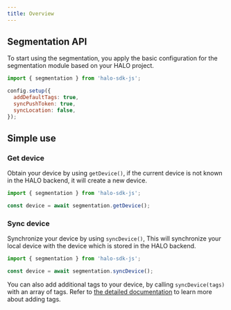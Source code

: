```yaml
---
title: Overview
---
```


## Segmentation API

To start using the segmentation, you apply the basic configuration for the segmentation module based on your HALO project.

```javascript
import { segmentation } from 'halo-sdk-js';

config.setup({
  addDefaultTags: true,
  syncPushToken: true,
  syncLocation: false,
});
```

## Simple use

### Get device

Obtain your device by using ```getDevice()```, if the current device is not known in the HALO backend, it will create a new device.

```javascript
import { segmentation } from 'halo-sdk-js';

const device = await segmentation.getDevice();
```

### Sync device

Synchronize your device by using ```syncDevice()```, This will synchronize your local device with the device which is stored in the HALO backend.

```javascript
import { segmentation } from 'halo-sdk-js';

const device = await segmentation.syncDevice();
```

You can also add additional tags to your device, by calling ```syncDevice(tags)``` with an array of tags. Refer to [the detailed documentation](javascript_segmentation_detailed_api) to learn more about adding tags.